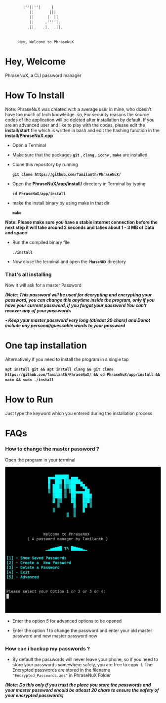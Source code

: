 

            |''||''|     |   
               ||       |||    
               ||      |  ||    
               ||     .''''|.   
              .||.   .|.  .||.  


          Hey, Welcome to PhraseNuX 

# Hey, Welcome

PhraseNuX, a CLI password manager

# How To Install

Note: PhraseNuX was created with a average user in mine, who doesn't have too much of tech knowledge. so, For security reasons the source codes of the application will be deleted after installation by default, If you are an advanced user and like to play with the codes, please edit the **install/start** file which is written in bash and edit the hashing function in the **install/PhraseNuX.cpp**

- Open a Terminal

- Make sure that the packages **`git`** , **`clang`** , **`iconv`** , **`make`** are installed

- Clone this repository by running
    
    **`git clone https://github.com/Tamilanth/PhraseNuX/`** 

- Open the **PhraseNuX/app/install/** directory in Terminal by typing

     **`cd PhraseNuX/app/install`**

- make the install binary by using make in that dir

     **`make`**


**Note: Please make sure you have a stable internet connection before the next step it will take around 2 seconds and takes about 1 - 3 MB of Data and space**

- Run the compiled binary file 

     **`./install`**

- Now close the terminal and open the **`PhaseNUX`** directory

### That's all installing

Now it will ask for a master Password 

***(Note: This password will be used for decrypting and encrypting your password, you can change this anytime inside the program, _only if you have your current password_, if you forgot your password _You can't recover any of your passwords_***

***• Keep your master password very long (atleast 20 chars)  and _Donot_ include any personal/guessable words to your password***

# One tap installation

Alternatively if you need to install the program in a single tap

**`apt install git && apt install clang && git clone https://github.com/Tamilanth/PhraseNuX/ && cd PhraseNuX/app/install && make && sudo ./install`**

# How to Run

Just type the keyword which you entered during the installation process

# FAQs

### How to change the master password ?

Open the program in your terminal

![Model](/images/reference1.jpg)

- Enter the option _5_ for advanced options to be opened

- Enter the option _1_ to change the password and enter your old master password and new master password now

### How can i backup my passwords ?

- By default the passwords will never leave your phone, so if you need to store your passwords somewhere safely, you are free to copy it.
The Encrypted passwords are stored in the filename `"Encrypted_Passwords.aes"` in PhraseNuX Folder

***(Note: Do this only if you trust the place you store the passwords and your master password should be atleast 20 chars to ensure the safety of your encrypted passwords)***
